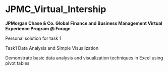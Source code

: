 # JPMC_Virtual_Intership

**JPMorgan Chase & Co. Global Finance and Business Management Virtual Experience Program @ Forage**

Personal solution for task 1

Task1 Data Analysis and Simple Visualization

Demonstrate basic data analysis and visualization techniques in Excel using pivot tables
